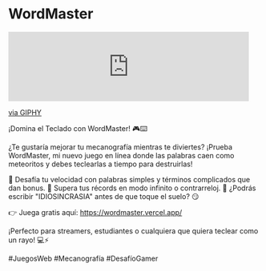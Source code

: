 # WordMaster
<iframe src="https://giphy.com/embed/MuQX00C1cGktzjbYXw" width="480" height="139" style="" frameBorder="0" class="giphy-embed" allowFullScreen></iframe><p><a href="https://giphy.com/gifs/MuQX00C1cGktzjbYXw">via GIPHY</a></p>

¡Domina el Teclado con WordMaster! 🎮⌨️

¿Te gustaría mejorar tu mecanografía mientras te diviertes? ¡Prueba WordMaster, mi nuevo juego en línea donde las palabras caen como meteoritos y debes teclearlas a tiempo para destruirlas!

🔹 Desafía tu velocidad con palabras simples y términos complicados que dan bonus.
🔹 Supera tus récords en modo infinito o contrarreloj.
🔹 ¿Podrás escribir "IDIOSINCRASIA" antes de que toque el suelo? 😏

👉 Juega gratis aquí: https://wordmaster.vercel.app/

¡Perfecto para streamers, estudiantes o cualquiera que quiera teclear como un rayo! 💻⚡

#JuegosWeb #Mecanografía #DesafíoGamer
